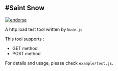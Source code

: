 #Saint Snow
---
[![endorse](https://api.coderwall.com/bxshi/endorsecount.png)](https://coderwall.com/bxshi)

A http load test tool written by `Node.js`

This tool supports :

* GET method
* POST method

For details and usage, please check `example/test.js`.
